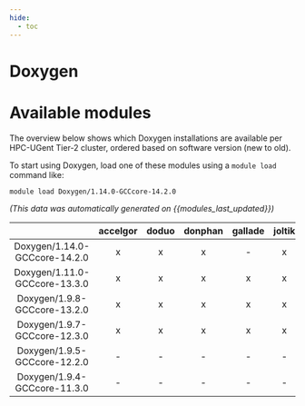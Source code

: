 ```yaml
---
hide:
  - toc
---
```


Doxygen
=======

# Available modules


The overview below shows which Doxygen installations are available per HPC-UGent Tier-2 cluster, ordered based on software version (new to old).

To start using Doxygen, load one of these modules using a `module load` command like:

```shell
module load Doxygen/1.14.0-GCCcore-14.2.0
```

*(This data was automatically generated on {{modules_last_updated}})*

| |accelgor|doduo|donphan|gallade|joltik|litleo|shinx|
| :---: | :---: | :---: | :---: | :---: | :---: | :---: | :---: |
|Doxygen/1.14.0-GCCcore-14.2.0|x|x|x|-|x|x|x|
|Doxygen/1.11.0-GCCcore-13.3.0|x|x|x|x|x|x|x|
|Doxygen/1.9.8-GCCcore-13.2.0|x|x|x|x|x|x|x|
|Doxygen/1.9.7-GCCcore-12.3.0|x|x|x|x|x|x|x|
|Doxygen/1.9.5-GCCcore-12.2.0|-|-|-|-|-|x|x|
|Doxygen/1.9.4-GCCcore-11.3.0|-|-|-|-|-|x|x|
